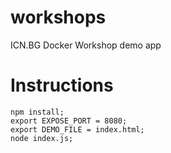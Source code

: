 # workshops
ICN.BG Docker Workshop demo app

# Instructions #
```
npm install;
export EXPOSE_PORT = 8080;
export DEMO_FILE = index.html;
node index.js;
```

